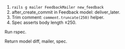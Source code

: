 1. `rails g mailer FeedbackMailer new_feedback`
2. after_create_commit in Feedback model: deliver_later.
3. Trim comment: `comment.truncate(250)` helper.
4. Spec asserts body length ≤250.

Run rspec.

Return model diff, mailer, spec.